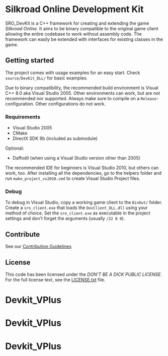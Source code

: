 # Silkroad Online Development Kit

SRO_DevKit is a C++ framework for creating and extending the game *Silkroad Online*. It aims to be binary compatible to
the original game client allowing the entire codebase to work without assembly code. The framework can easily be 
extended with interfaces for existing classes in the game.

## Getting started

The project comes with usage examples for an easy start. Check `source/DevKit_DLL/` for basic examples.

Due to binary compatibility, the recommended build environment is Visual C++ 8.0 aka Visual Studio 2005. Other 
environments can work, but are not recommended nor supported. Always make sure to compile on a `Release`-configuration.
Other configurations do not work.

### Requirements

* Visual Studio 2005
* CMake
* DirectX SDK 9b (included as submodule)

Optional:

* Daffodil (when using a Visual Studio version other than 2005)

The recommended IDE for beginners is Visual Studio 2010, but others can work, too. After installing all the 
dependencies, go to the helpers folder and run `make_project_vs2010.cmd` to create Visual Studio Project files.

### Debug

To debug in Visual Studio, copy a working game client to the `BinOut/` folder. Create a `sro_client.exe` that loads the
`DevClient_DLL.dll` using your method of choice. Set the `sro_client.exe` as executable in the project settings and 
don't forget the arguments (usually `/22 0 0`).

## Contribute

See our [Contribution Guidelines](CONTRIBUTING.md)

## License

This code has been licensed under the *DON'T BE A DICK PUBLIC LICENSE*. For the full license text, see the
[LICENSE.txt](LICENSE.txt) file.
# Devkit_VPlus
# Devkit_VPlus
# Devkit_VPlus
